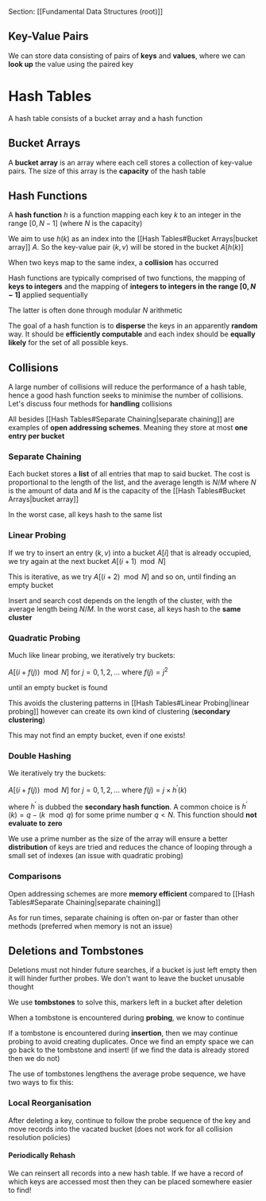 Section: [[Fundamental Data Structures (root)]]
## Key-Value Pairs

We can store data consisting of pairs of **keys** and **values**, where we can **look up** the value using the paired key
# Hash Tables

A hash table consists of a bucket array and a hash function
## Bucket Arrays

A **bucket array** is an array where each cell stores a collection of key-value pairs. The size of this array is the **capacity** of the hash table
## Hash Functions

A **hash function** $h$ is a function mapping each key $k$ to an integer in the range $[0,N-1]$ (where $N$ is the capacity)

We aim to use $h(k)$ as an index into the [[Hash Tables#Bucket Arrays|bucket array]] $A$. So the key-value pair $(k,v)$ will be stored in the bucket $A[h(k)]$

When two keys map to the same index, a **collision** has occurred

Hash functions are typically comprised of two functions, the mapping of **keys to integers** and the mapping of **integers to integers in the range $[0,N-1]$** applied sequentially

The latter is often done through modular $N$ arithmetic

The goal of a hash function is to **disperse** the keys in an apparently **random** way. It should be **efficiently computable** and each index should be **equally likely** for the set of all possible keys.
## Collisions

A large number of collisions will reduce the performance of a hash table, hence a good hash function seeks to minimise the number of collisions. Let's discuss four methods for **handling** collisions

All besides [[Hash Tables#Separate Chaining|separate chaining]] are examples of **open addressing schemes**. Meaning they store at most **one entry per bucket**
### Separate Chaining

Each bucket stores a **list** of all entries that map to said bucket. The cost is proportional to the length of the list, and the average length is $N/M$ where $N$ is the amount of data and $M$ is the capacity of the [[Hash Tables#Bucket Arrays|bucket array]]

In the worst case, all keys hash to the same list
### Linear Probing

If we try to insert an entry $(k,v)$ into a bucket $A[i]$ that is already occupied, we try again at the next bucket $A[(i+1)\mod N]$ 

This is iterative, as we try $A[(i+2)\mod N]$ and so on, until finding an empty bucket

Insert and search cost depends on the length of the cluster, with the average length being $N/M$. In the worst case, all keys hash to the **same cluster**
### Quadratic Probing

Much like linear probing, we iteratively try buckets:

$A[(i+f(j))\mod N]$ for $j=0,1,2,\dots$ where $f(j)=j^2$

until an empty bucket is found

This avoids the clustering patterns in [[Hash Tables#Linear Probing|linear probing]] however can create its own kind of clustering (**secondary clustering**)

This may not find an empty bucket, even if one exists!
### Double Hashing

We iteratively try the buckets:

$A[(i+f(j))\mod N]$ for $j=0,1,2,\dots$ where $f(j)=j\times h^\prime(k)$

where $h^\prime$ is dubbed the **secondary hash function**. A common choice is $h^\prime(k)=q-(k\mod q)$ for some prime number $q<N$. This function should **not evaluate to zero**

We use a prime number as the size of the array will ensure a better **distribution** of keys are tried and reduces the chance of looping through a small set of indexes (an issue with quadratic probing)
### Comparisons

Open addressing schemes are more **memory efficient** compared to [[Hash Tables#Separate Chaining|separate chaining]] 

As for run times, separate chaining is often on-par or faster than other methods (preferred when memory is not an issue)
## Deletions and Tombstones

Deletions must not hinder future searches, if a bucket is just left empty then it will hinder further probes. We don't want to leave the bucket unusable thought

We use **tombstones** to solve this, markers left in a bucket after deletion

When a tombstone is encountered during **probing**, we know to continue

If a tombstone is encountered during **insertion**, then we may continue probing to avoid creating duplicates. Once we find an empty space we can go back to the tombstone and insert! (if we find the data is already stored then we do not)

The use of tombstones lengthens the average probe sequence, we have two ways to fix this:

### Local Reorganisation

After deleting a key, continue to follow the probe sequence of the key and move records into the vacated bucket (does not work for all collision resolution policies)
#### Periodically Rehash

We can reinsert all records into a new hash table. If we have a record of which keys are accessed most then they can be placed somewhere easier to find!